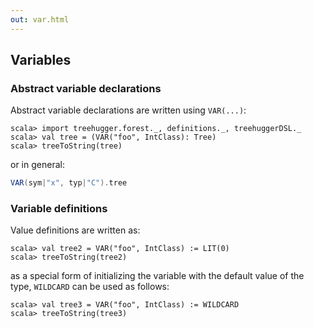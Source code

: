 ```yaml
---
out: var.html
---
```


Variables
---------

### Abstract variable declarations

Abstract variable declarations are written using `VAR(...)`:

```console:new
scala> import treehugger.forest._, definitions._, treehuggerDSL._
scala> val tree = (VAR("foo", IntClass): Tree)
scala> treeToString(tree)
```

or in general:

```scala
VAR(sym|"x", typ|"C").tree
```

### Variable definitions

Value definitions are written as:

```console
scala> val tree2 = VAR("foo", IntClass) := LIT(0)
scala> treeToString(tree2)
```

as a special form of initializing the variable with the default value of the type, `WILDCARD` can be used as follows:

```console
scala> val tree3 = VAR("foo", IntClass) := WILDCARD
scala> treeToString(tree3)
```
